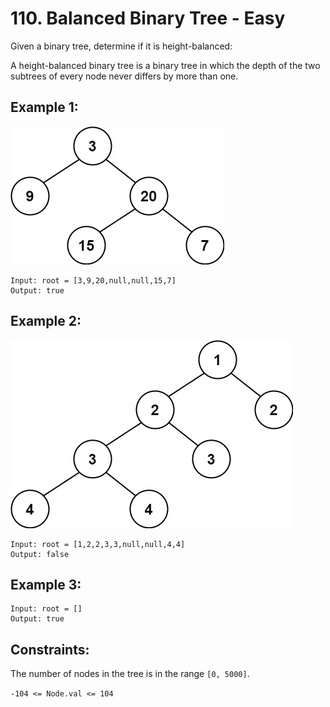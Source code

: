 # 110. Balanced Binary Tree - Easy

Given a binary tree, determine if it is height-balanced:

A height-balanced binary tree is a binary tree in which the depth of the two subtrees of every node never differs by more than one.

## Example 1:

![balanced_binary_tree_ex1](images/balanced_binary_tree_ex1.png)

```
Input: root = [3,9,20,null,null,15,7]
Output: true
```

## Example 2:

![balanced_binary_tree_ex1](images/balanced_binary_tree_ex2.png)

```
Input: root = [1,2,2,3,3,null,null,4,4]
Output: false
```

## Example 3:

```
Input: root = []
Output: true
```

## Constraints:

The number of nodes in the tree is in the range `[0, 5000]`.

`-104 <= Node.val <= 104`
